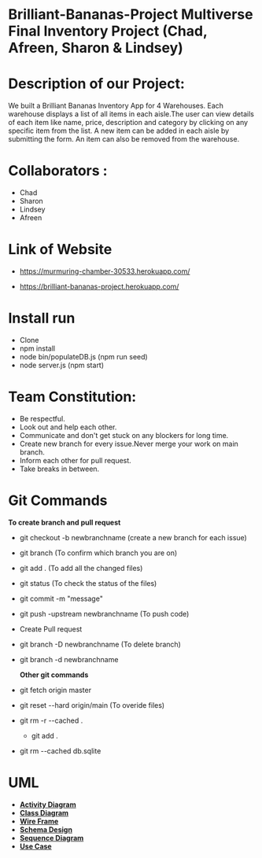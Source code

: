 # Brilliant-Bananas-Project Multiverse Final Inventory Project (Chad, Afreen, Sharon & Lindsey)

# Description of our Project:
We built a Brilliant Bananas Inventory App for 4 Warehouses. Each warehouse displays a list of all items in each aisle.The user can view details of each item like name, price, description and category by clicking on any specific item from the list. A new item can be added in each aisle by submitting the form. An item can also be removed from the warehouse.

# Collaborators :
- Chad
- Sharon
- Lindsey
- Afreen

# Link of Website
- https://murmuring-chamber-30533.herokuapp.com/

- https://brilliant-bananas-project.herokuapp.com/

# Install run
-  Clone 
- npm install 
- node bin/populateDB.js (npm run seed)
- node server.js         (npm start)

# Team Constitution:
- Be respectful.
- Look out and help each other.
- Communicate and don't get stuck on any blockers for long time.
- Create new branch for every issue.Never merge your work on main branch.
- Inform each other for pull request.
- Take breaks in between.

# Git Commands
 **To create branch and pull request**
- git checkout -b newbranchname (create a new branch for each issue) 
- git branch (To confirm which branch you are on)
- git add . (To add all the changed files) 
- git status (To check the status of the files) 
- git commit -m "message"
- git push -upstream newbranchname (To push code)
- Create Pull request 
- git branch -D newbranchname (To delete branch)
- git branch -d newbranchname

  **Other git commands**
- git fetch origin master
- git reset --hard origin/main (To overide files)
- git rm -r --cached . 
     - git add .
- git rm --cached db.sqlite



 # UML
   - **[Activity Diagram](./UML/activitydiagram/)**
   - **[Class Diagram](./UML/Warehouse%20UML/classdiagram.png/)**
   - **[Wire Frame](./UML/wireframe/)**
   - **[Schema Design](./UML/Warehouse%20UML/schemadesign.png/)**
   - **[Sequence Diagram](./UML/Warehouse%20UML/sequence.png/)**
   - **[Use Case](./UML/Warehouse%20UML/usecase.png/)**
                 




